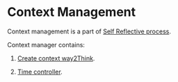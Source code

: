 # Context Management

Context management is a part of [Self Reflective process](process.md).

Context manager contains:

1. [Create context way2Think](create-context-way2Think.md).

1. [Time controller](time-controller.md).
